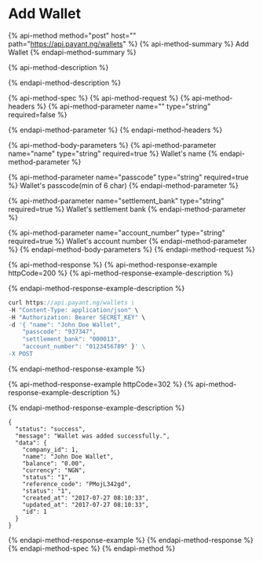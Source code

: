 # Add Wallet

{% api-method method="post" host="" path="https://api.payant.ng/wallets" %}
{% api-method-summary %}
Add Wallet
{% endapi-method-summary %}

{% api-method-description %}

{% endapi-method-description %}

{% api-method-spec %}
{% api-method-request %}
{% api-method-headers %}
{% api-method-parameter name="" type="string" required=false %}

{% endapi-method-parameter %}
{% endapi-method-headers %}

{% api-method-body-parameters %}
{% api-method-parameter name="name" type="string" required=true %}
Wallet's name
{% endapi-method-parameter %}

{% api-method-parameter name="passcode" type="string" required=true %}
Wallet's passcode\(min of 6 char\)
{% endapi-method-parameter %}

{% api-method-parameter name="settlement\_bank" type="string" required=true %}
Wallet's settlement bank
{% endapi-method-parameter %}

{% api-method-parameter name="account\_number" type="string" required=true %}
Wallet's account number
{% endapi-method-parameter %}
{% endapi-method-body-parameters %}
{% endapi-method-request %}

{% api-method-response %}
{% api-method-response-example httpCode=200 %}
{% api-method-response-example-description %}

{% endapi-method-response-example-description %}

```javascript
curl https://api.payant.ng/wallets \
-H "Content-Type: application/json" \
-H "Authorization: Bearer SECRET_KEY" \
-d '{ "name": "John Doe Wallet",
    "passcode": "937347", 
    "settlement_bank": "000013",
    "account_number": "0123456789" }' \
-X POST 
```
{% endapi-method-response-example %}

{% api-method-response-example httpCode=302 %}
{% api-method-response-example-description %}

{% endapi-method-response-example-description %}

```
{
  "status": "success",
  "message": "Wallet was added successfully.",
  "data": {
    "company_id": 1,
    "name": "John Doe Wallet",
    "balance": "0.00",
    "currency": "NGN",
    "status": "1",
    "reference_code": "PMojL342gd",
    "status": "1",
    "created_at": "2017-07-27 08:10:33",
    "updated_at": "2017-07-27 08:10:33",
    "id": 1
  }
}
```
{% endapi-method-response-example %}
{% endapi-method-response %}
{% endapi-method-spec %}
{% endapi-method %}

